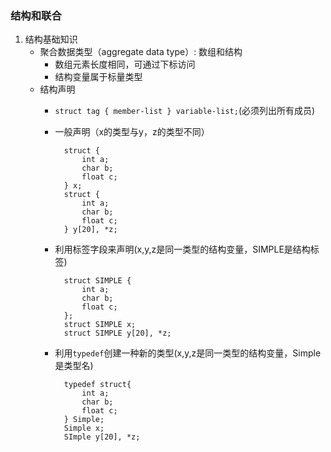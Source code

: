 ### 结构和联合
1. 结构基础知识
	- 聚合数据类型（aggregate data type）: 数组和结构  
		+ 数组元素长度相同，可通过下标访问
		+ 结构变量属于标量类型
	- 结构声明
		+ ` struct tag { member-list } variable-list; `(必须列出所有成员)
		+ 一般声明（x的类型与y，z的类型不同）
				
				struct {
					int a;
					char b;
					float c;
				} x;
				struct {
					int a;
					char b;
					float c;
				} y[20], *z;
		+ 利用标签字段来声明(x,y,z是同一类型的结构变量，SIMPLE是结构标签)
		
				struct SIMPLE {
					int a;
					char b;
					float c;
				};
				struct SIMPLE x;
				struct SIMPLE y[20], *z;
		+ 利用`typedef`创建一种新的类型(x,y,z是同一类型的结构变量，Simple是类型名)

				typedef struct{
					int a;
					char b;
					float c;
				} Simple;
				Simple x;
				SImple y[20], *z;
		